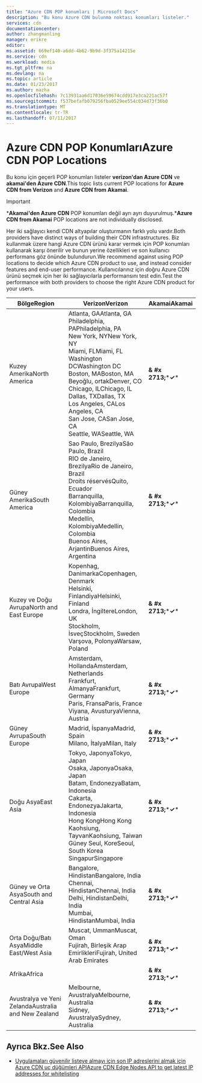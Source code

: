 ```yaml
---
title: "Azure CDN POP konumları | Microsoft Docs"
description: "Bu konu Azure CDN bulunma noktası konumları listeler."
services: cdn
documentationcenter: 
author: zhangmanling
manager: erikre
editor: 
ms.assetid: 669ef140-a6dd-4b62-9b9d-3f375a14215e
ms.service: cdn
ms.workload: media
ms.tgt_pltfrm: na
ms.devlang: na
ms.topic: article
ms.date: 01/23/2017
ms.author: mazha
ms.openlocfilehash: 7c13931aa6d17036e59674cdd917e3ca221ac57f
ms.sourcegitcommit: f537befafb079256fba0529ee554c034d73f36b0
ms.translationtype: MT
ms.contentlocale: tr-TR
ms.lasthandoff: 07/11/2017
---
```

# <a name="azure-cdn-pop-locations"></a><span data-ttu-id="6aa95-103">Azure CDN POP Konumları</span><span class="sxs-lookup"><span data-stu-id="6aa95-103">Azure CDN POP Locations</span></span>
<span data-ttu-id="6aa95-104">Bu konu için geçerli POP konumları listeler **verizon'dan Azure CDN** ve **akamai'den Azure CDN**.</span><span class="sxs-lookup"><span data-stu-id="6aa95-104">This topic lists current POP locations for **Azure CDN from Verizon** and **Azure CDN from Akamai**.</span></span>

> [!IMPORTANT]
> <span data-ttu-id="6aa95-105">\***Akamai'den Azure CDN** POP konumları değil ayrı ayrı duyurulmuş.</span><span class="sxs-lookup"><span data-stu-id="6aa95-105">\***Azure CDN from Akamai** POP locations are not individually disclosed.</span></span>  
> 
> <span data-ttu-id="6aa95-106">Her iki sağlayıcı kendi CDN altyapılar oluşturmanın farklı yolu vardır.</span><span class="sxs-lookup"><span data-stu-id="6aa95-106">Both providers have distinct ways of building their CDN infrastructures.</span></span>  <span data-ttu-id="6aa95-107">Biz kullanmak üzere hangi Azure CDN ürünü karar vermek için POP konumları kullanarak karşı önerilir ve bunun yerine özellikleri ve son kullanıcı performans göz önünde bulundurun.</span><span class="sxs-lookup"><span data-stu-id="6aa95-107">We recommend against using POP locations to decide which Azure CDN product to use, and instead consider features and end-user performance.</span></span>  <span data-ttu-id="6aa95-108">Kullanıcılarınız için doğru Azure CDN ürünü seçmek için her iki sağlayıcılarla performansını test edin.</span><span class="sxs-lookup"><span data-stu-id="6aa95-108">Test the performance with both providers to choose the right Azure CDN product for your users.</span></span> 
> 
> 

| <span data-ttu-id="6aa95-109">Bölge</span><span class="sxs-lookup"><span data-stu-id="6aa95-109">Region</span></span> | <span data-ttu-id="6aa95-110">Verizon</span><span class="sxs-lookup"><span data-stu-id="6aa95-110">Verizon</span></span> | <span data-ttu-id="6aa95-111">Akamai</span><span class="sxs-lookup"><span data-stu-id="6aa95-111">Akamai</span></span> |
| --- | --- | --- |
| <span data-ttu-id="6aa95-112">Kuzey Amerika</span><span class="sxs-lookup"><span data-stu-id="6aa95-112">North America</span></span> |<span data-ttu-id="6aa95-113">Atlanta, GA</span><span class="sxs-lookup"><span data-stu-id="6aa95-113">Atlanta, GA</span></span><br /><span data-ttu-id="6aa95-114">Philadelphia, PA</span><span class="sxs-lookup"><span data-stu-id="6aa95-114">Philadelphia, PA</span></span><br /><span data-ttu-id="6aa95-115">New York, NY</span><span class="sxs-lookup"><span data-stu-id="6aa95-115">New York, NY</span></span><br /><span data-ttu-id="6aa95-116">Miami, FL</span><span class="sxs-lookup"><span data-stu-id="6aa95-116">Miami, FL</span></span><br /><span data-ttu-id="6aa95-117">Washington DC</span><span class="sxs-lookup"><span data-stu-id="6aa95-117">Washington DC</span></span><br /><span data-ttu-id="6aa95-118">Boston, MA</span><span class="sxs-lookup"><span data-stu-id="6aa95-118">Boston, MA</span></span><br /><span data-ttu-id="6aa95-119">Beyoğlu, ortak</span><span class="sxs-lookup"><span data-stu-id="6aa95-119">Denver, CO</span></span><br /><span data-ttu-id="6aa95-120">Chicago, IL</span><span class="sxs-lookup"><span data-stu-id="6aa95-120">Chicago, IL</span></span><br /><span data-ttu-id="6aa95-121">Dallas, TX</span><span class="sxs-lookup"><span data-stu-id="6aa95-121">Dallas, TX</span></span><br /><span data-ttu-id="6aa95-122">Los Angeles, CA</span><span class="sxs-lookup"><span data-stu-id="6aa95-122">Los Angeles, CA</span></span><br /><span data-ttu-id="6aa95-123">San Jose, CA</span><span class="sxs-lookup"><span data-stu-id="6aa95-123">San Jose, CA</span></span><br /><span data-ttu-id="6aa95-124">Seattle, WA</span><span class="sxs-lookup"><span data-stu-id="6aa95-124">Seattle, WA</span></span> |<span data-ttu-id="6aa95-125">**& #x 2713;**\*</span><span class="sxs-lookup"><span data-stu-id="6aa95-125">**&#x2713;**\*</span></span> |
| <span data-ttu-id="6aa95-126">Güney Amerika</span><span class="sxs-lookup"><span data-stu-id="6aa95-126">South America</span></span> |<span data-ttu-id="6aa95-127">Sao Paulo, Brezilya</span><span class="sxs-lookup"><span data-stu-id="6aa95-127">São Paulo, Brazil</span></span><br /><span data-ttu-id="6aa95-128">RIO de Janeiro, Brezilya</span><span class="sxs-lookup"><span data-stu-id="6aa95-128">Rio de Janeiro, Brazil</span></span><br /><span data-ttu-id="6aa95-129">Droits réservés</span><span class="sxs-lookup"><span data-stu-id="6aa95-129">Quito, Ecuador</span></span><br /><span data-ttu-id="6aa95-130">Barranquilla, Kolombiya</span><span class="sxs-lookup"><span data-stu-id="6aa95-130">Barranquilla, Colombia</span></span><br /><span data-ttu-id="6aa95-131">Medellin, Kolombiya</span><span class="sxs-lookup"><span data-stu-id="6aa95-131">Medellin, Colombia</span></span><br/><span data-ttu-id="6aa95-132">Buenos Aires, Arjantin</span><span class="sxs-lookup"><span data-stu-id="6aa95-132">Buenos Aires, Argentina</span></span> |<span data-ttu-id="6aa95-133">**& #x 2713;**\*</span><span class="sxs-lookup"><span data-stu-id="6aa95-133">**&#x2713;**\*</span></span> |
| <span data-ttu-id="6aa95-134">Kuzey ve Doğu Avrupa</span><span class="sxs-lookup"><span data-stu-id="6aa95-134">North and East Europe</span></span> |<span data-ttu-id="6aa95-135">Kopenhag, Danimarka</span><span class="sxs-lookup"><span data-stu-id="6aa95-135">Copenhagen, Denmark</span></span><br /><span data-ttu-id="6aa95-136">Helsinki, Finlandiya</span><span class="sxs-lookup"><span data-stu-id="6aa95-136">Helsinki, Finland</span></span><br /><span data-ttu-id="6aa95-137">Londra, İngiltere</span><span class="sxs-lookup"><span data-stu-id="6aa95-137">London, UK</span></span><br /><span data-ttu-id="6aa95-138">Stockholm, İsveç</span><span class="sxs-lookup"><span data-stu-id="6aa95-138">Stockholm, Sweden</span></span><br /><span data-ttu-id="6aa95-139">Varşova, Polonya</span><span class="sxs-lookup"><span data-stu-id="6aa95-139">Warsaw, Poland</span></span> |<span data-ttu-id="6aa95-140">**& #x 2713;**\*</span><span class="sxs-lookup"><span data-stu-id="6aa95-140">**&#x2713;**\*</span></span> |
| <span data-ttu-id="6aa95-141">Batı Avrupa</span><span class="sxs-lookup"><span data-stu-id="6aa95-141">West Europe</span></span> |<span data-ttu-id="6aa95-142">Amsterdam, Hollanda</span><span class="sxs-lookup"><span data-stu-id="6aa95-142">Amsterdam, Netherlands</span></span><br /><span data-ttu-id="6aa95-143">Frankfurt, Almanya</span><span class="sxs-lookup"><span data-stu-id="6aa95-143">Frankfurt, Germany</span></span><br /><span data-ttu-id="6aa95-144">Paris, Fransa</span><span class="sxs-lookup"><span data-stu-id="6aa95-144">Paris, France</span></span><br /><span data-ttu-id="6aa95-145">Viyana, Avusturya</span><span class="sxs-lookup"><span data-stu-id="6aa95-145">Vienna, Austria</span></span> |<span data-ttu-id="6aa95-146">**& #x 2713;**\*</span><span class="sxs-lookup"><span data-stu-id="6aa95-146">**&#x2713;**\*</span></span> |
| <span data-ttu-id="6aa95-147">Güney Avrupa</span><span class="sxs-lookup"><span data-stu-id="6aa95-147">South Europe</span></span> |<span data-ttu-id="6aa95-148">Madrid, İspanya</span><span class="sxs-lookup"><span data-stu-id="6aa95-148">Madrid, Spain</span></span><br /><span data-ttu-id="6aa95-149">Milano, İtalya</span><span class="sxs-lookup"><span data-stu-id="6aa95-149">Milan, Italy</span></span> |<span data-ttu-id="6aa95-150">**& #x 2713;**\*</span><span class="sxs-lookup"><span data-stu-id="6aa95-150">**&#x2713;**\*</span></span> |
| <span data-ttu-id="6aa95-151">Doğu Asya</span><span class="sxs-lookup"><span data-stu-id="6aa95-151">East Asia</span></span> |<span data-ttu-id="6aa95-152">Tokyo, Japonya</span><span class="sxs-lookup"><span data-stu-id="6aa95-152">Tokyo, Japan</span></span><br /><span data-ttu-id="6aa95-153">Osaka, Japonya</span><span class="sxs-lookup"><span data-stu-id="6aa95-153">Osaka, Japan</span></span><br /><span data-ttu-id="6aa95-154">Batam, Endonezya</span><span class="sxs-lookup"><span data-stu-id="6aa95-154">Batam, Indonesia</span></span><br /><span data-ttu-id="6aa95-155">Cakarta, Endonezya</span><span class="sxs-lookup"><span data-stu-id="6aa95-155">Jakarta, Indonesia</span></span><br /><span data-ttu-id="6aa95-156">Hong Kong</span><span class="sxs-lookup"><span data-stu-id="6aa95-156">Hong Kong</span></span><br /><span data-ttu-id="6aa95-157">Kaohsiung, Tayvan</span><span class="sxs-lookup"><span data-stu-id="6aa95-157">Kaohsiung, Taiwan</span></span><br /><span data-ttu-id="6aa95-158">Güney Seul, Kore</span><span class="sxs-lookup"><span data-stu-id="6aa95-158">Seoul, South Korea</span></span><br /><span data-ttu-id="6aa95-159">Singapur</span><span class="sxs-lookup"><span data-stu-id="6aa95-159">Singapore</span></span> |<span data-ttu-id="6aa95-160">**& #x 2713;**\*</span><span class="sxs-lookup"><span data-stu-id="6aa95-160">**&#x2713;**\*</span></span> |
| <span data-ttu-id="6aa95-161">Güney ve Orta Asya</span><span class="sxs-lookup"><span data-stu-id="6aa95-161">South and Central Asia</span></span> |<span data-ttu-id="6aa95-162">Bangalore, Hindistan</span><span class="sxs-lookup"><span data-stu-id="6aa95-162">Bangalore, India</span></span><br /><span data-ttu-id="6aa95-163">Chennai, Hindistan</span><span class="sxs-lookup"><span data-stu-id="6aa95-163">Chennai, India</span></span><br /><span data-ttu-id="6aa95-164">Delhi, Hindistan</span><span class="sxs-lookup"><span data-stu-id="6aa95-164">Delhi, India</span></span><br /><span data-ttu-id="6aa95-165">Mumbai, Hindistan</span><span class="sxs-lookup"><span data-stu-id="6aa95-165">Mumbai, India</span></span> |<span data-ttu-id="6aa95-166">**& #x 2713;**\*</span><span class="sxs-lookup"><span data-stu-id="6aa95-166">**&#x2713;**\*</span></span> |
| <span data-ttu-id="6aa95-167">Orta Doğu/Batı Asya</span><span class="sxs-lookup"><span data-stu-id="6aa95-167">Middle East/West Asia</span></span> |<span data-ttu-id="6aa95-168">Muscat, Umman</span><span class="sxs-lookup"><span data-stu-id="6aa95-168">Muscat, Oman</span></span> <br /> <span data-ttu-id="6aa95-169">Fujirah, Birleşik Arap Emirlikleri</span><span class="sxs-lookup"><span data-stu-id="6aa95-169">Fujirah, United Arab Emirates</span></span> |<span data-ttu-id="6aa95-170">**& #x 2713;**\*</span><span class="sxs-lookup"><span data-stu-id="6aa95-170">**&#x2713;**\*</span></span> |
| <span data-ttu-id="6aa95-171">Afrika</span><span class="sxs-lookup"><span data-stu-id="6aa95-171">Africa</span></span> | |<span data-ttu-id="6aa95-172">**& #x 2713;**\*</span><span class="sxs-lookup"><span data-stu-id="6aa95-172">**&#x2713;**\*</span></span> |
| <span data-ttu-id="6aa95-173">Avustralya ve Yeni Zelanda</span><span class="sxs-lookup"><span data-stu-id="6aa95-173">Australia and New Zealand</span></span> |<span data-ttu-id="6aa95-174">Melbourne, Avustralya</span><span class="sxs-lookup"><span data-stu-id="6aa95-174">Melbourne, Australia</span></span><br /><span data-ttu-id="6aa95-175">Sidney, Avustralya</span><span class="sxs-lookup"><span data-stu-id="6aa95-175">Sydney, Australia</span></span> |<span data-ttu-id="6aa95-176">**& #x 2713;**\*</span><span class="sxs-lookup"><span data-stu-id="6aa95-176">**&#x2713;**\*</span></span> |

## <a name="see-also"></a><span data-ttu-id="6aa95-177">Ayrıca Bkz.</span><span class="sxs-lookup"><span data-stu-id="6aa95-177">See Also</span></span>
* [<span data-ttu-id="6aa95-178">Uygulamaları güvenilir listeye almayı için son IP adreslerini almak için Azure CDN uç düğümleri API</span><span class="sxs-lookup"><span data-stu-id="6aa95-178">Azure CDN Edge Nodes API to get latest IP addresses for whitelisting</span></span>](https://docs.microsoft.com/en-us/rest/api/cdn/edgenodes)

